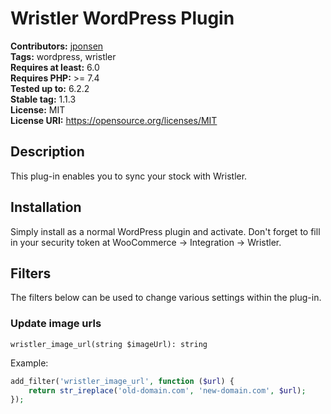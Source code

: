 # Wristler WordPress Plugin #
**Contributors:** [jponsen](https://profiles.wordpress.org/jponsen)  
**Tags:** wordpress, wristler  
**Requires at least:** 6.0  
**Requires PHP:** >= 7.4   
**Tested up to:** 6.2.2  
**Stable tag:** 1.1.3  
**License:** MIT  
**License URI:** https://opensource.org/licenses/MIT  

## Description ##
This plug-in enables you to sync your stock with Wristler.

## Installation ##

Simply install as a normal WordPress plugin and activate. Don't forget to fill in your security token at WooCommerce -> Integration -> Wristler.

## Filters ##

The filters below can be used to change various settings within the plug-in.

### Update image urls
`wristler_image_url(string $imageUrl): string`

Example:
```php
add_filter('wristler_image_url', function ($url) {
    return str_ireplace('old-domain.com', 'new-domain.com', $url);
});
```